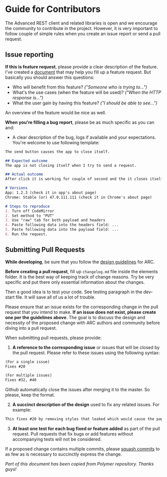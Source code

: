 # Guide for Contributors

The Advanced REST client and related libraries is open and we encourage the community to contribute in the project. However, it is very important to follow couple of simple rules when you create an issue report or send a pull request.

## Issue reporting
**If this is feature request**, please provide a clear description of the feature. I've created a [document][87714bdc] that may help you fill up a feature request. But basically you should answer this questions:

- Who will benefit from this feature? _("Someone who is trying to...")_
- What's the use cases (when the feature will be used)? _("When the HTTP response is...")_
- What the user gain by having this feature? _("I should be able to see...")_

An overview of the feature would be nice as well.

**When you're filling a bug report**, please be as much specific as you can and:

- A clear description of the bug, logs if available and your expectations. You're welcome to use following template:
```markdown
The send button causes the app to close itself.

## Expected outcome
The app is not closing itself when I try to send a request.

## Actual outcome
After click it is working for couple of second and the it closes itself.

# Versions
App: 1.2.3 (check it in app's about page)
Chrome: Stable (or) 47.0.111.111 (check it in Chrome's about page)

# Steps to reproduce
1. Turn off CodeMirror
2. Set method to "PUT"
3. Use "raw" tab for both payload and headers
4. Paste following data into the headers field: ...
5. Paste following data into the payload field: ...
6. Run the request.
```

## Submitting Pull Requests
**While developing**, be sure that you follow the [design guidelines] for ARC.

**Before creating a pull request**, fill up `changelog.md` file inside the elements folder. It is the best way of keeping track of change reasons. Try be very specific and put there only essential information about the changes.

Then a good idea is to test your code. See testing paragraph in the dev-start file. It will save all of us a lot of trouble.

Please ensure that an issue exists for the corresponding change in the pull request that you intend to make. **If an issue does not exist, please create one per the guidelines above**. The goal is to discuss the design and necessity of the proposed change with ARC authors and community before diving into a pull request.

When submitting pull requests, please provide:
1. **A reference to the corresponding issue** or issues that will be closed by the pull request. Please refer to these issues using the following syntax:

 ```markdown
 (For a single issue)
 Fixes #20

 (For multiple issues)
 Fixes #32, #40
 ```
 Github automatically close the issues after merging it to the master. So please, keep the format.

 2. **A succinct description of the design** used to fix any related issues. For example:

 ```markdown
 This fixes #20 by removing styles that leaked which would cause the page to turn pink whenever `paper-foo` is clicked.
 ```

 3. **At least one test for each bug fixed or feature added** as part of the pull request. Pull requests that fix bugs or add features without accompanying tests will not be considered.

If a proposed change contains multiple commits, please [squash commits](http://blog.steveklabnik.com/posts/2012-11-08-how-to-squash-commits-in-a-github-pull-request) to as few as is necessary to succinctly express the change.

_Part of this document has been copied from Polymer repository. Thanks guys!_


  [87714bdc]: https://docs.google.com/document/d/10OPWl9Hagk6Oz--VUztQBTOpm3QP2Vv__PrH3zZ7wFQ/edit?usp=sharing "Feature request file"
  [Design guidelines]: <https://github.com/jarrodek/ChromeRestClient/wiki/design>
